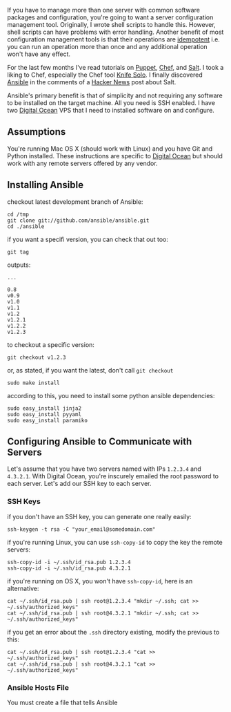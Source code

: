 <!--
title: Getting Started with Ansible
publish: 2013-09-07
tags: Linux, Server Management
-->

If you have to manage more than one server with common software packages and configuration, you're going to want a server configuration management tool. Originally, I wrote shell scripts to handle this. However, shell scripts can have problems with error handling. Another benefit of most configuration management tools is that their operations are [idempotent](http://en.wikipedia.org/wiki/Idempotence) i.e. you can run an operation more than once and any additional operation won't have any effect. 

For the last few months I've read tutorials on [Puppet](http://en.wikipedia.org/wiki/Puppet_(software)), [Chef](http://en.wikipedia.org/wiki/Chef_(software)), and [Salt](http://en.wikipedia.org/wiki/Salt_(software)). I took a liking to Chef, especially the Chef tool [Knife Solo](https://github.com/matschaffer/knife-solo). I finally discovered [Ansible](http://en.wikipedia.org/wiki/Ansible_(software)) in the comments of a [Hacker News](http://news.ycombinator.com) post about Salt.

Ansible's primary benefit is that of simplicity and not requiring any software to be installed on the target machine. All you need is SSH enabled. I have two [Digital Ocean][do] VPS that I need to installed software on and configure.



Assumptions
-----------

You're running Mac OS X (should work with Linux) and you have Git and Python installed. These instructions are specific to [Digital Ocean][do] but should work with any remote servers offered by any vendor.



Installing Ansible
------------------

checkout latest development branch of Ansible:

    cd /tmp
    git clone git://github.com/ansible/ansible.git
    cd ./ansible
  

if you want a specifi version, you can check that out too:

    git tag

outputs:

    ...

    0.8
    v0.9
    v1.0
    v1.1
    v1.2
    v1.2.1
    v1.2.2
    v1.2.3

to checkout a specific version:

    git checkout v1.2.3

or, as stated, if you want the latest, don't call `git checkout`

    sudo make install

according to this, you need to install some python ansible dependencies:

    sudo easy_install jinja2 
    sudo easy_install pyyaml
    sudo easy_install paramiko



Configuring Ansible to Communicate with Servers
-----------------------------------------------

Let's assume that you have two servers named with IPs `1.2.3.4` and `4.3.2.1`. With Digital Ocean, you're inscurely emailed the root password to each server. Let's add our SSH key to each server.


### SSH Keys

if you don't have an SSH key, you can generate one really easily:

    ssh-keygen -t rsa -C "your_email@somedomain.com"

if you're running Linux, you can use `ssh-copy-id` to copy the key the remote servers:

    ssh-copy-id -i ~/.ssh/id_rsa.pub 1.2.3.4
    ssh-copy-id -i ~/.ssh/id_rsa.pub 4.3.2.1

if you're running on OS X, you won't have `ssh-copy-id`, here is an alternative:

    cat ~/.ssh/id_rsa.pub | ssh root@1.2.3.4 "mkdir ~/.ssh; cat >> ~/.ssh/authorized_keys"
    cat ~/.ssh/id_rsa.pub | ssh root@4.3.2.1 "mkdir ~/.ssh; cat >> ~/.ssh/authorized_keys"

if you get an error about the `.ssh` directory existing, modify the previous to this:

    cat ~/.ssh/id_rsa.pub | ssh root@1.2.3.4 "cat >> ~/.ssh/authorized_keys"
    cat ~/.ssh/id_rsa.pub | ssh root@4.3.2.1 "cat >> ~/.ssh/authorized_keys" 


### Ansible Hosts File

You must create a file that tells Ansible 




[do]: https://www.digitalocean.com/?refcode=a65fd89c7fd0
